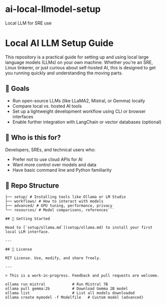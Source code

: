 # ai-local-llmodel-setup
Local LLM for SRE use

# Local AI LLM Setup Guide

This repository is a practical guide for setting up and using local large language models (LLMs) on your own machine. Whether you're an SRE, Linux tinkerer, or just curious about self-hosted AI, this is designed to get you running quickly and understanding the moving parts.

## 🎯 Goals

- Run open-source LLMs (like LLaMA2, Mistral, or Gemma) locally
- Compare local vs. hosted AI tools
- Set up a lightweight development workflow using CLI or browser interfaces
- Enable further integration with LangChain or vector databases (optional)

## 🧰 Who is this for?

Developers, SREs, and technical users who:
- Prefer not to use cloud APIs for AI
- Want more control over models and data
- Have basic command line and Python familiarity

## 📂 Repo Structure
```ai-local-llm-setup/
├── setup/ # Installing tools like Ollama or LM Studio
├── workflows/ # How to interact with models
├── advanced/ # GPU tuning, performance, privacy
└── resources/ # Model comparisons, references```

## 🚀 Getting Started

Head to [`setup/ollama.md`](setup/ollama.md) to install your first local LLM interface.

---

## 📜 License

MIT License. Use, modify, and share freely.

---

> This is a work-in-progress. Feedback and pull requests are welcome.

ollama run mistral            # Run Mistral 7B
ollama pull gemma:2b          # Download Gemma 2B model
ollama list                   # List all models downloaded
ollama create mymodel -f Modelfile   # Custom model (advanced)

